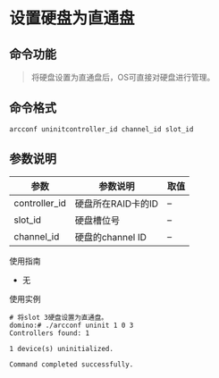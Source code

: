 # 设置硬盘为直通盘

## 命令功能
>将硬盘设置为直通盘后，OS可直接对硬盘进行管理。

## 命令格式
`arcconf uninitcontroller_id channel_id slot_id`

## 参数说明
| 参数| 参数说明| 取值|
| ---- | ---- | ----|
| controller_id | 硬盘所在RAID卡的ID | –|
| slot_id | 硬盘槽位号 | –|
| channel_id | 硬盘的channel ID | –|

使用指南
- 无

使用实例
~~~
# 将slot 3硬盘设置为直通盘。
domino:# ./arcconf uninit 1 0 3
Controllers found: 1 

1 device(s) uninitialized. 

Command completed successfully.
~~~
